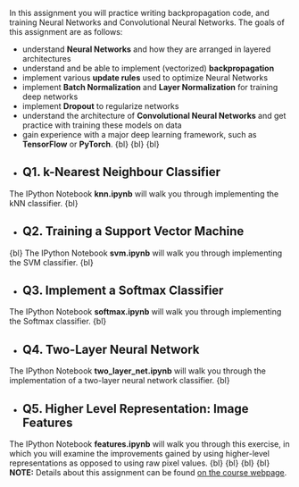 In this assignment you will practice writing backpropagation code, and training Neural Networks and Convolutional Neural Networks. The goals of this assignment are as follows:
- understand **Neural Networks** and how they are arranged in layered architectures
- understand and be able to implement (vectorized) **backpropagation**
- implement various **update rules** used to optimize Neural Networks
- implement **Batch Normalization** and **Layer Normalization** for training deep networks
- implement **Dropout** to regularize networks
- understand the architecture of **Convolutional Neural Networks** and get practice with training these models on data
- gain experience with a major deep learning framework, such as **TensorFlow** or **PyTorch**.
{bl}
{bl}
{bl}
* ## Q1. k-Nearest Neighbour Classifier
The IPython Notebook **knn.ipynb** will walk you through implementing the kNN classifier.
{bl}
* ## Q2. Training a Support Vector Machine
{bl}
The IPython Notebook **svm.ipynb** will walk you through implementing the SVM classifier.
{bl}
* ## Q3. Implement a Softmax Classifier
The IPython Notebook **softmax.ipynb** will walk you through implementing the Softmax classifier.
{bl}
* ## Q4. Two-Layer Neural Network
The IPython Notebook **two_layer_net.ipynb** will walk you through the implementation of a two-layer neural network 
classifier.
{bl}
* ## Q5. Higher Level Representation: Image Features
The IPython Notebook **features.ipynb** will walk you through this exercise, in which you will examine the improvements gained by using higher-level representations as opposed to using raw pixel values.
{bl}
{bl}
{bl}
{bl}
**NOTE:** Details about this assignment can be found [on the course webpage](https://cs231n.github.io/assignments2019/assignment1/).

